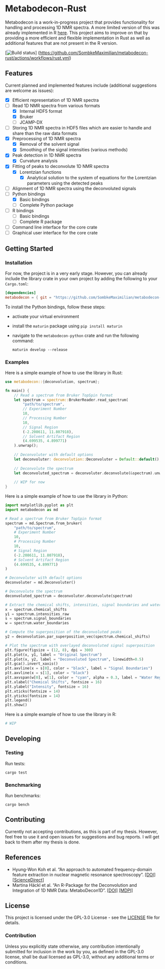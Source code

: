 # Metabodecon-Rust

Metabodecon is a work-in-progress project that provides functionality for handling and processing 1D NMR spectra. A more
limited version of this was already implemented in R [here](https://github.com/spang-lab/metabodecon/). This project
aims to improve on that by providing a more efficient and flexible implementation in Rust as well as additional features
that are not present in the R version.

[![Build status](https://github.com/SombkeMaximilian/metabodecon-rust/actions/workflows/rust.yml/badge.svg)]
(https://github.com/SombkeMaximilian/metabodecon-rust/actions/workflows/rust.yml)

## Features

Current planned and implemented features include (additional suggestions are welcome as issues):

- [x] Efficient representation of 1D NMR spectra
- [ ] Read 1D NMR spectra from various formats
   - [x] Internal HDF5 format
   - [x] Bruker
   - [ ] JCAMP-DX
- [ ] Storing 1D NMR spectra in HDF5 files which are easier to handle and share than the raw data formats
- [x] Preprocessing of 1D NMR spectra
   - [x] Removal of the solvent signal
   - [x] Smoothing of the signal intensities (various methods)
- [x] Peak detection in 1D NMR spectra
   - [x] Curvature analysis
- [x] Fitting of peaks to deconvolute 1D NMR spectra
   - [x] Lorentzian functions
     - [x] Analytical solution to the system of equations for the Lorentzian parameters using the detected peaks
- [ ] Alignment of 1D NMR spectra using the deconvoluted signals
- [ ] Python bindings
   - [x] Basic bindings
   - [ ] Complete Python package
- [ ] R bindings
   - [ ] Basic bindings
   - [ ] Complete R package
- [ ] Command line interface for the core crate
- [ ] Graphical user interface for the core crate

## Getting Started

### Installation

For now, the project is in a very early stage. However, you can already include the library crate in your own project by
adding the following to your `Cargo.toml`:

```toml
[dependencies]
metabodecon = { git = "https://github.com/SombkeMaximilian/metabodecon-rust" }
```

To install the Python bindings, follow these steps:
- activate your virtual environment
- install the `maturin` package using `pip install maturin`
- navigate to the `metabodecon-python` crate and run the following command:

  ```shell
  maturin develop --release
  ```

### Examples

Here is a simple example of how to use the library in Rust:

```rust
use metabodecon::{deconvolution, spectrum};

fn main() {
    // Read a spectrum from Bruker TopSpin format
    let spectrum = spectrum::BrukerReader.read_spectrum(
        "path/to/spectrum",
        // Experiment Number
        10,
        // Processing Number
        10,
        // Signal Region
        (-2.208611, 11.807918),
        // Solvent Artifact Region
        (4.699535, 4.899771)
    ).unwrap();
  
    // Deconvoluter with default options
    let deconvoluter: deconvolution::Deconvoluter = Default::default();
  
    // Deconvolute the spectrum
    let deconvoluted_spectrum = deconvoluter.deconvolute(&spectrum).unwrap();
  
    // WIP for now
}
```

Here is a simple example of how to use the library in Python:

```python
import matplotlib.pyplot as plt
import metabodecon as md

# Read a spectrum from Bruker TopSpin format
spectrum = md.Spectrum.from_bruker(
    "path/to/spectrum",
    # Experiment Number
    10,
    # Processing Number
    10,
    # Signal Region
    (-2.208611, 11.807918),
    # Solvent Artifact Region
    (4.699535, 4.899771)
)

# Deconvoluter with default options
deconvoluter = md.Deconvoluter()

# Deconvolute the spectrum
deconvoluted_spectrum = deconvoluter.deconvolute(spectrum)

# Extract the chemical shifts, intensities, signal boundaries and water boundaries
x = spectrum.chemical_shifts
y1 = spectrum.intensities_raw
s = spectrum.signal_boundaries
w = spectrum.water_boundaries

# Compute the superposition of the deconvoluted peaks
y2 = deconvolution.par_superposition_vec(spectrum.chemical_shifts)

# Plot the spectrum with overlayed deconvoluted signal superposition
plt.figure(figsize = (12, 8), dpi = 300)
plt.plot(x, y1, label = "Original Spectrum")
plt.plot(x, y2, label = "Deconvoluted Spectrum", linewidth=0.5)
plt.gca().invert_xaxis()
plt.axvline(x = s[0], color = "black", label = "Signal Boundaries")
plt.axvline(x = s[1], color = "black")
plt.axvspan(w[0], w[1], color = "cyan", alpha = 0.3, label = "Water Region")
plt.xlabel("Chemical Shifts", fontsize = 16)
plt.ylabel("Intensity", fontsize = 16)
plt.xticks(fontsize = 14)
plt.yticks(fontsize = 14)
plt.legend()
plt.show()
```

Here is a simple example of how to use the library in R:

```r
# WIP
```

## Developing

### Testing

Run tests:

  ```shell
  cargo test
  ```

### Benchmarking

Run benchmarks:

  ```shell
  cargo bench
  ```

## Contributing

Currently not accepting contributions, as this is part of my thesis. However, feel free to use it and open issues for
suggestions and bug reports. I will get back to them after my thesis is done.

## References

- Hyung-Won Koh et al. “An approach to automated frequency-domain feature extraction in nuclear magnetic resonance
  spectroscopy”.
  [[DOI]](https://doi.org/10.1016/j.jmr.2009.09.003)
  [[ScienceDirect]](https://www.sciencedirect.com/science/article/pii/S1090780709002584)
- Martina Häckl et al. “An R-Package for the Deconvolution and Integration of 1D NMR Data: MetaboDecon1D”.
  [[DOI]](https://doi.org/10.3390/metabo11070452)
  [[MDPI]](https://www.mdpi.com/2218-1989/11/7/452)

## License

This project is licensed under the GPL-3.0 License - see the [LICENSE](LICENSE) file for details.

### Contribution

Unless you explicitly state otherwise, any contribution intentionally submitted for inclusion in the work by you, as
defined in the GPL-3.0 license, shall be dual licensed as GPL-3.0, without any additional terms or conditions.
